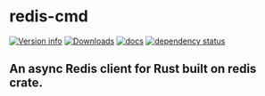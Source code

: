 # redis-cmd

[![Version info](https://img.shields.io/crates/v/redis-cmd.svg)](https://crates.io/crates/redis-cmd)
[![Downloads](https://img.shields.io/crates/d/redis-cmd.svg?style=flat-square)](https://crates.io/crates/redis-cmd)
[![docs](https://img.shields.io/badge/docs-latest-blue.svg?style=flat-square)](https://docs.rs/redis-cmd)
[![dependency status](https://deps.rs/crate/redis-cmd/0.1.91/status.svg)](https://deps.rs/crate/redis-cmd)

## An async Redis client for Rust built on redis crate.